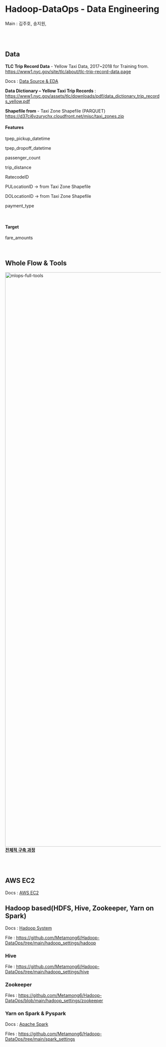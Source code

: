 # Hadoop-DataOps - Data Engineering
Main : 김주호, 송지원, 

<br /><br />

## Data
**TLC Trip Record Data** - Yellow Taxi Data, 2017~2018 for Training
from. https://www1.nyc.gov/site/tlc/about/tlc-trip-record-data.page

Docs : [Data Source & EDA](https://github.com/Metamong6/Hadoop-DataOps/blob/main/docs/Data%20Source%20%26%20EDA.md)

**Data Dictionary – Yellow Taxi Trip Records** : https://www1.nyc.gov/assets/tlc/downloads/pdf/data_dictionary_trip_records_yellow.pdf

**Shapefile from** - Taxi Zone Shapefile (PARQUET) https://d37ci6vzurychx.cloudfront.net/misc/taxi_zones.zip

#### Features
<p>tpep_pickup_datetime</p>
<p>tpep_dropoff_datetime</p>
<p>passenger_count</p>
<p>trip_distance</p>
<p>RatecodeID</p>
<p>PULocationID -> from Taxi Zone Shapefile</p>
<p>DOLocationID -> from Taxi Zone Shapefile</p>
<p>payment_type</p>
<br />

#### Target
<p>fare_amounts</p>
<br />

## Whole Flow & Tools
[<img width="1853" margin="0 auto" alt="mlops-full-tools" src="https://user-images.githubusercontent.com/102719063/198544580-768f153c-7e12-469f-8e01-a6257b0dda42.png" />
](https://user-images.githubusercontent.com/102719063/198544580-768f153c-7e12-469f-8e01-a6257b0dda42.png)
[**전체적 구축 과정**](https://github.com/Metamong6/Hadoop-DataOps/blob/main/docs/%EB%8D%B0%EC%9D%B4%ED%84%B0%20%ED%8C%8C%EC%9D%B4%ED%94%84%EB%9D%BC%EC%9D%B8%20%EA%B5%AC%EC%B6%95%20%EA%B3%BC%EC%A0%95.md)

<br /><br />

## AWS EC2
Docs : [AWS EC2](https://github.com/Metamong6/Hadoop-DataOps/blob/main/docs/AWS_EC2.md)

## Hadoop based(HDFS, Hive, Zookeeper, Yarn on Spark)
Docs : [Hadoop System](https://github.com/Metamong6/Hadoop-DataOps/blob/main/docs/Hadoop%20System.md)

File : https://github.com/Metamong6/Hadoop-DataOps/tree/main/hadoop_settings/hadoop

### Hive
File : https://github.com/Metamong6/Hadoop-DataOps/tree/main/hadoop_settings/hive

### Zookeeper
Files : https://github.com/Metamong6/Hadoop-DataOps/blob/main/hadoop_settings/zookeeper

### Yarn on Spark & Pyspark
Docs : [Apache Spark](https://github.com/Metamong6/Hadoop-DataOps/blob/main/docs/Apache%20Spark.md)

Files : https://github.com/Metamong6/Hadoop-DataOps/tree/main/spark_settings


